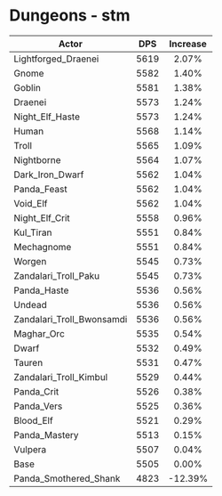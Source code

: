 # Dungeons - stm
| Actor | DPS | Increase |
|---|:---:|:---:|
|Lightforged_Draenei|5619|2.07%|
|Gnome|5582|1.40%|
|Goblin|5581|1.38%|
|Draenei|5573|1.24%|
|Night_Elf_Haste|5573|1.24%|
|Human|5568|1.14%|
|Troll|5565|1.09%|
|Nightborne|5564|1.07%|
|Dark_Iron_Dwarf|5562|1.04%|
|Panda_Feast|5562|1.04%|
|Void_Elf|5562|1.04%|
|Night_Elf_Crit|5558|0.96%|
|Kul_Tiran|5551|0.84%|
|Mechagnome|5551|0.84%|
|Worgen|5545|0.73%|
|Zandalari_Troll_Paku|5545|0.73%|
|Panda_Haste|5536|0.56%|
|Undead|5536|0.56%|
|Zandalari_Troll_Bwonsamdi|5536|0.56%|
|Maghar_Orc|5535|0.54%|
|Dwarf|5532|0.49%|
|Tauren|5531|0.47%|
|Zandalari_Troll_Kimbul|5529|0.44%|
|Panda_Crit|5526|0.38%|
|Panda_Vers|5525|0.36%|
|Blood_Elf|5521|0.29%|
|Panda_Mastery|5513|0.15%|
|Vulpera|5507|0.04%|
|Base|5505|0.00%|
|Panda_Smothered_Shank|4823|-12.39%|
